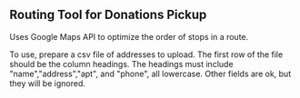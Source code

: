 ## Routing Tool for Donations Pickup
Uses Google Maps API to optimize the order of stops in a route.

To use, prepare a csv file of addresses to upload. The first row of the file should be the column headings. The headings must include "name","address","apt", and "phone", all lowercase. Other fields are ok, but they will be ignored.